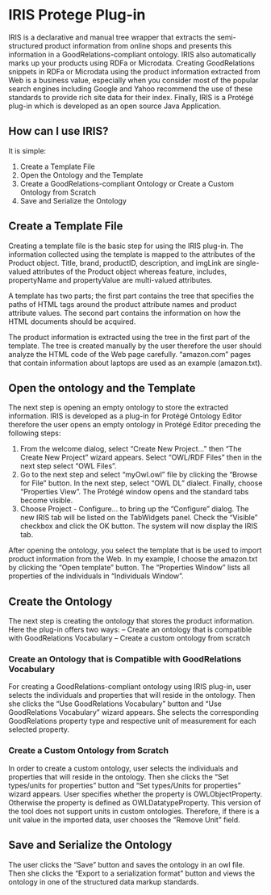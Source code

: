 IRIS Protege Plug-in
====

IRIS is a declarative and manual tree wrapper that extracts the semi-structured product information from online shops and presents this information in a GoodRelations-compliant ontology. IRIS also automatically marks up your products using RDFa or Microdata. Creating GoodRelations snippets in RDFa or Microdata using the product information extracted from Web is a business value, especially when you consider most of the popular search engines including Google and Yahoo recommend the use of these standards to provide rich site data for their index. Finally, IRIS is a Protégé plug-in which is developed as an open source Java Application.

<h2>How can I use IRIS?</h2>
It is simple:
<ol>
<li>Create a Template File</li>
<li>Open the Ontology and the Template</li>
<li>Create a GoodRelations-compliant Ontology
        or
    	Create a Custom Ontology from Scratch</li>
<li>Save and Serialize the Ontology</li>
</ol>

<h2>Create a Template File</h2>
Creating a template file is the basic step for using the IRIS plug-in. The information collected using the template is mapped to the attributes of the Product object. Title, brand, productID, description, and imgLink are single-valued attributes of the Product object whereas feature, includes, propertyName and propertyValue are multi-valued attributes. 

A template has two parts; the first part contains the tree that specifies the paths of HTML tags around the product attribute names and product attribute values. The second part contains the information on how the HTML documents should be acquired.

The product information is extracted using the tree in the first part of the template. The tree is created manually by the user therefore the user should analyze the HTML code of the Web page carefully. “amazon.com” pages that contain information about laptops are used as an example (amazon.txt). 

<h2>Open the ontology and the Template</h2>
The next step is opening an empty ontology to store the extracted information. IRIS is developed as a plug-in for Protégé Ontology Editor therefore the user opens an empty ontology in Protégé Editor preceding the following steps:
<ol>
<li>From the welcome dialog, select “Create New Project...” then “The Create New Project” wizard appears. Select “OWL/RDF Files” then in the next step select “OWL Files”.</li>
<li>Go to the next step and select “myOwl.owl” file by clicking the “Browse for File” button. In the next step, select “OWL DL” dialect. Finally, choose “Properties View”. The Protégé window opens and the standard tabs become visible.</li>
<li>Choose Project - Configure... to bring up the “Configure” dialog. The new IRIS tab will be listed on the TabWidgets panel. Check the “Visible” checkbox and click the OK button. The system will now display the IRIS tab. </li>
</ol>

After opening the ontology, you select the template that is be used to import product information from the Web. In my example, I choose the amazon.txt by clicking the “Open template” button. The “Properties Window” lists all properties of the individuals in “Individuals Window”. 

<h2>Create the Ontology</h2>
The next step is creating the ontology that stores the product information. Here the plug-in offers two ways:
–	Create an ontology that is compatible with GoodRelations Vocabulary
–	Create a custom ontology from scratch

<h3> Create an Ontology that is Compatible with GoodRelations Vocabulary</h3>

For creating a GoodRelations-compliant ontology using IRIS plug-in, user selects the individuals and properties that will reside in the ontology. Then she clicks the “Use GoodRelations Vocabulary” button and “Use GoodRelations Vocabulary” wizard appears. She selects the corresponding GoodRelations property type and respective unit of measurement for each selected property. 

<h3> Create a Custom Ontology from Scratch</h3>
In order to create a custom ontology, user selects the individuals and properties that will reside in the ontology. Then she clicks the “Set types/units for properties” button and “Set types/Units for properties” wizard appears. User specifies whether the property is OWLObjectProperty. Otherwise the property is defined as OWLDatatypeProperty. This version of the tool does not support units in custom ontologies. Therefore, if there is a unit value in the imported data, user chooses the “Remove Unit” field.
 
<h2>Save and Serialize the Ontology</h2>
The user clicks the “Save” button and saves the ontology in an owl file. Then she clicks the “Export to a serialization format” button and views the ontology in one of the structured data markup standards.



